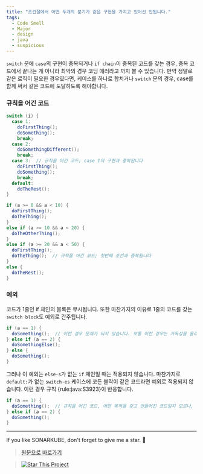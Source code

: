 ```yaml
---
title: "조건절에서 어떤 두개의 분기가 같은 구현을 가지고 있어선 안됩니다."
tags:
  - Code Smell
  - Major
  - design
  - java
  - suspicious
---
```


`switch` 문에 `case`의 구현이 중복되거나 `if chain`이 중복된 코드를 갖는 경우, 중복 코드에서 끝나는 게 아니라 최악의 경우 코딩 에러라고 까지 볼 수 있습니다.
만약 정말로 같은 로직이 필요한 경우였다면, 케이스를 하나로 합치거나 `switch` 문의 경우, case를 함께 써서 같은 코드에 도달하도록 해야합니다.

### 규칙을 어긴 코드

```java
switch (i) {
  case 1:
    doFirstThing();
    doSomething();
    break;
  case 2:
    doSomethingDifferent();
    break;
  case 3:  // 규칙을 어긴 코드; case 1의 구현과 중복됩니다
    doFirstThing();
    doSomething();
    break;
  default:
    doTheRest();
}

if (a >= 0 && a < 10) {
  doFirstThing();
  doTheThing();
}
else if (a >= 10 && a < 20) {
  doTheOtherThing();
}
else if (a >= 20 && a < 50) {
  doFirstThing();
  doTheThing();  // 규칙을 어긴 코드; 첫번째 조건과 중복됩니다
}
else {
  doTheRest();
}
```

### 예외

코드가 1줄인 if 체인의 블록은 무시됩니다. 또한 마찬가지의 이유로 1줄의 코드를 갖는 `switch block`도 예외로 간주됩니다.

```java
if (a == 1) {
  doSomething();  // 이런 경우 문제가 되지 않습니다. 보통 이런 경우는 가독성을 올리기위해 사용되는 경우가 많습니다.
} else if (a == 2) {
  doSomethingElse();
} else {
  doSomething();
}
```

그러나 이 예외는 `else-s`가 없는 `if` 체인일 때는 적용되지 않습니다.
마찬가지로 `default:`가 없는 `switch-es` 케이스에 코든 블락이 같은 코드라면 예외로 적용되지 않습니다.
이런 경우 규칙 {rule:java:S3923}이 반응합니다.

<!-- TODO {rule:java:S3923} 연결 -->

```java
if (a == 1) {
  doSomething();  // 규칙을 어긴 코드, 어떤 목적을 갖고 만들어진 코드일지 모르나, 아직은 의미가 없습니다.
} else if (a == 2) {
  doSomething();
}
```

---

If you like SONARKUBE, don't forget to give me a star. :star2:

> [원문으로 바로가기](https://rules.sonarsource.com/java/tag/design/RSPEC-1871)

> [![Star This Project](https://img.shields.io/github/stars/kantabile/sonarkube.svg?label=Stars&style=social)](https://github.com/kantabile/sonarkube)
